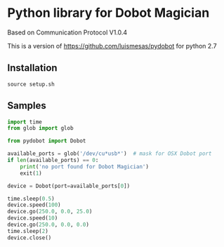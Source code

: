 
Python library for Dobot Magician
===

Based on Communication Protocol V1.0.4

This is a version of https://github.com/luismesas/pydobot for python 2.7


Installation
---

```
source setup.sh
```

Samples
---

```python
import time
from glob import glob

from pydobot import Dobot

available_ports = glob('/dev/cu*usb*')  # mask for OSX Dobot port
if len(available_ports) == 0:
    print('no port found for Dobot Magician')
    exit(1)

device = Dobot(port=available_ports[0])

time.sleep(0.5)
device.speed(100)
device.go(250.0, 0.0, 25.0)
device.speed(10)
device.go(250.0, 0.0, 0.0)
time.sleep(2)
device.close()

```
